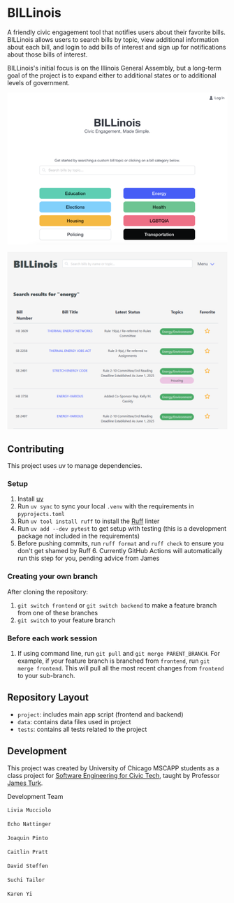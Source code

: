 # BILLinois

A friendly civic engagement tool that notifies users about their favorite bills. BILLinois allows users to search bills by topic, view additional information about each bill, and login to add bills of interest and sign up for notifications about those bills of interest.

BILLinois's initial focus is on the Illinois General Assembly, but a long-term goal of the project is to expand either to additional states or to additional levels of government.

![Landing page](docs/frontend1.png)

![Bills page](docs/frontend2.png)

## Contributing

This project uses uv to manage dependencies.

### Setup

1. Install [uv](https://docs.astral.sh/uv/getting-started/installation/)
2. Run `uv sync` to sync your local `.venv` with the requirements in `pyprojects.toml`
3. Run `uv tool install ruff` to install the [Ruff](https://github.com/astral-sh/ruff) linter
4. Run `uv add --dev pytest` to get setup with testing (this is a development package not included in the requirements)
5. Before pushing commits, run `ruff format` and `ruff check` to ensure you don't get shamed by Ruff 6. Currently GitHub Actions will automatically run this step for you, pending advice from James

### Creating your own branch

After cloning the repository:

1. `git switch frontend` or `git switch backend` to make a feature branch from one of these branches
2. `git switch` to your feature branch

### Before each work session

1. If using command line, run `git pull` and `git merge PARENT_BRANCH`. For example, if your feature branch is branched from `frontend`, run `git merge frontend`. This will pull all the most recent changes from `frontend` to your sub-branch.

## Repository Layout

- `project`: includes main app script (frontend and backend)
- `data`: contains data files used in project
- `tests`: contains all tests related to the project

## Development

This project was created by University of Chicago MSCAPP students as a class project for [Software Engineering for Civic Tech](https://capp30320.jpt.sh/), taught by Professor [James Turk](https://www.jpt.sh/).

Development Team

    Livia Mucciolo

    Echo Nattinger

    Joaquin Pinto

    Caitlin Pratt

    David Steffen

    Suchi Tailor

    Karen Yi
